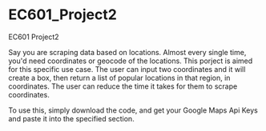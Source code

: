 # EC601_Project2
EC601 Project2

Say you are scraping data based on locations. Almost every single time, you'd need coordinates or geocode of the locations.
This porject is aimed for this specific use case.
The user can input two coordinates and it will create a box, then return a list of popular locations in that region, in coordinates. 
The user can reduce the time it takes for them to scrape coordinates.

To use this, simply download the code, and get your Google Maps Api Keys and paste it into the specified section.
